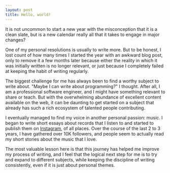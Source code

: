 ```yaml
---
layout: post
title: Hello, world!
---
```


It is not uncommon to start a new year with the misconception that it is a clean slate, but is a new calendar really all that it takes to engage in major changes?

One of my personal resolutions is usually to write more. But to be honest, I lost count of how many times I started the year with an awkward blog post, only to remove it a few months later because either the reality in which it was initially written is no longer relevant, or just because I completely failed at keeping the habit of writing regularly.

The biggest challenge for me has always been to find a worthy subject to write about. "Maybe I can write about programming?" I thought. After all, I am a professional software engineer, and I might have something relevant to share or teach. But with the overwhelming abundance of excellent content available on the web, it can be daunting to get started on a subject that already has such a rich ecosystem of talented people contributing.

I eventually managed to find my voice in another personal passion: music. I began to write short essays about records that I listen to and started to publish them on [Instagram](https://instagram.com/jeromefaria), of all places. Over the course of the last 2 to 3 years, I have gathered over 10K followers, and people seem to actually read my short stories about the music that I love.

The most valuable lesson here is that this journey has helped me improve my process of writing, and I feel that the logical next step for me is to try and expand to different subjects, while keeping the discipline of writing consistently, even if it is just about personal themes.
